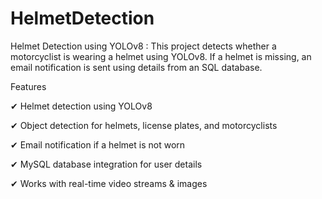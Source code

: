 # HelmetDetection
Helmet Detection using YOLOv8 :
This project detects whether a motorcyclist is wearing a helmet using YOLOv8. If a helmet is missing, an email notification is sent using details from an SQL database.

Features

✔ Helmet detection using YOLOv8

✔ Object detection for helmets, license plates, and motorcyclists

✔ Email notification if a helmet is not worn

✔ MySQL database integration for user details

✔ Works with real-time video streams & images

